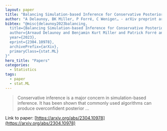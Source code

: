 ```yaml
---
layout: paper
title: "Balancing Simulation-based Inference for Conservative Posteriors"
author: "A Delaunoy, BK Miller, P Forré, C Weniger… - arXiv preprint arXiv …, 2023 - arxiv.org"
bibtex: "@misc{delaunoy2023balancing,
  title={Balancing Simulation-based Inference for Conservative Posteriors}, 
  author={Arnaud Delaunoy and Benjamin Kurt Miller and Patrick Forré and Christoph Weniger and Gilles Louppe},
  year={2023},
  eprint={2304.10978},
  archivePrefix={arXiv},
  primaryClass={stat.ML}
}"
hero_title: "Papers"
categories:
  - Statistics
tags:
  - paper
  - stat.ML
---
```

>Conservative inference is a major concern in simulation-based inference. It has been shown that commonly used algorithms can produce overconfident posterior …

Link to paper: [https://arxiv.org/abs/2304.10978](https://arxiv.org/abs/2304.10978)



